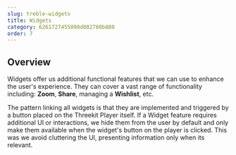 ```yaml
---
slug: treble-widgets
title: Widgets
category: 6261727455090d002780b880
order: 7
---
```


## Overview

Widgets offer us additional functional features that we can use to enhance the user's experience. They can cover a vast range of functionality including: **Zoom**, **Share**, managing a **Wishlist**, etc.

The pattern linking all widgets is that they are implemented and triggered by a button placed on the Threekit Player itself. If a Widget feature requires additional UI or interactions, we hide them from the user by default and only make them available when the widget's button on the player is clicked. This was we avoid cluttering the UI, presenting information only when its relevant.
